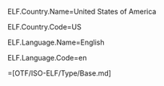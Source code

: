 ELF.Country.Name=United States of America

ELF.Country.Code=US

ELF.Language.Name=English

ELF.Language.Code=en

=[OTF/ISO-ELF/Type/Base.md]
